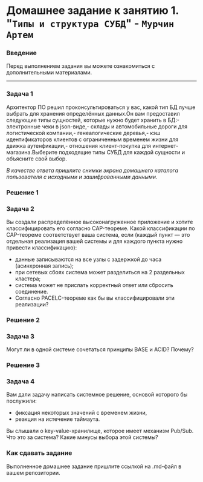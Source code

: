 # Домашнее задание к занятию 1. "`Типы и структура СУБД`" - `Мурчин Артем`

### Введение

Перед выполнением задания вы можете ознакомиться с дополнительными материалами.

------

### Задача 1

Архитектор ПО решил проконсультироваться у вас, какой тип БД лучше выбрать для хранения определённых данных.Он вам предоставил следующие типы сущностей, которые нужно будет хранить в БД:- электронные чеки в json-виде,- склады и автомобильные дороги для логистической компании,- генеалогические деревья,- кэш идентификаторов клиентов с ограниченным временем жизни для движка аутенфикации,- отношения клиент-покупка для интернет-магазина.Выберите подходящие типы СУБД для каждой сущности и объясните свой выбор.


*В качестве ответа  пришлите снимки экрана домашнего каталога пользователя с исходными и зашифрованными данными.*

### Решение 1



### Задача 2

Вы создали распределённое высоконагруженное приложение и хотите классифицировать его согласно CAP-теореме. Какой классификации по CAP-теореме соответствует ваша система, если (каждый пункт — это отдельная реализация вашей системы и для каждого пункта нужно привести классификацию):

 - данные записываются на все узлы с задержкой до часа (асинхронная запись);
 - при сетевых сбоях система может разделиться на 2 раздельных кластера;
 - система может не прислать корректный ответ или сбросить соединение.
 - Согласно PACELC-теореме как бы вы классифицировали эти реализации?

### Решение 2



### Задача 3

Могут ли в одной системе сочетаться принципы BASE и ACID? Почему?

### Решение 3

### Задача 4

Вам дали задачу написать системное решение, основой которого бы послужили:

 - фиксация некоторых значений с временем жизни,
 - реакция на истечение таймаута.

Вы слышали о key-value-хранилище, которое имеет механизм Pub/Sub. Что это за система? Какие минусы выбора этой системы?

### Как cдавать задание
Выполненное домашнее задание пришлите ссылкой на .md-файл в вашем репозитории.
